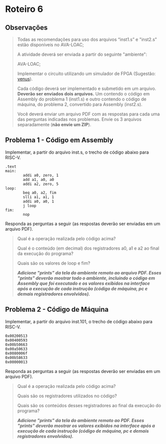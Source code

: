 # Roteiro 6

## Observações

>Todas as recomendações para uso dos arquivos “inst1.s” e "inst2.s" estão disponíveis no AVA-LOAC;
>
>A atividade deverá ser enviada a partir do seguinte "ambiente":
>
>AVA-LOAC;
>
>Implementar o circuito utilizando um simulador de FPGA (Sugestão: [venus](https://venus.kvakil.me/)).
>
>Cada código deverá ser implementado e submetido em um arquivo. **Deverão ser enviados dois arquivos.** Um contendo o código em Assembly do problema 1 (inst1.s) e outro contendo o código de máquina, do problema 2, convertido para Assembly (inst2.s).
>
>Você deverá enviar um arquivo PDF com as respostas para cada uma das perguntas indicadas nos problemas.
Envie os 3 arquivos separadamente (**não envie um ZIP**).

## Problema 1 - Código em Assembly

Implementar, a partir do arquivo inst.s, o trecho de código abaixo para RISC-V.

```
.text
main:
        addi a0, zero, 1
        add a1, a0, a0
        addi a2, zero, 5
loop:   
        beq a0, a2, fim
        slli a1, a1, 1
        addi a0, a0, 1
        j loop
fim:
        nop
```

Responda as perguntas a seguir (as respostas deverão ser enviadas em um arquivo PDF).

>Qual é a operação realizada pelo código acima?
>
>Qual é o conteúdo (em decimal) dos registradores a0, a1 e a2 ao final da execução do programa?
>
>Quais são os valores de loop e fim?
>
>**_Adicione "prints" da tela do ambiente remoto ao arquivo PDF. Esses "prints" deverão mostrar todo o ambiente, incluindo o código em Assembly que foi executado e os valores exibidos na interface após a execução de cada instrução (código de máquina, pc e demais registradores envolvidos)._**

## Problema 2 - Código de Máquina

Implementar, a partir do arquivo inst.101, o trecho de código abaixo para RISC-V.

```
0x00200513
0x00400593
0x00b50663
0x00a50633
0x0080006f
0x00b58633
0x00000013
```

Responda as perguntas a seguir (as respostas deverão ser enviadas em um arquivo PDF).

>Qual é a operação realizada pelo código acima?
>
>Quais são os registradores utilizados no código?
>
>Quais são os conteúdos desses registradores ao final da execução do programa?
>
>**_Adicione "prints" da tela do ambiente remoto ao PDF. Esses "prints" deverão mostrar os valores exibidos na interface após a execução de cada instrução (código de máquina, pc e demais registradores envolvidos)._**
